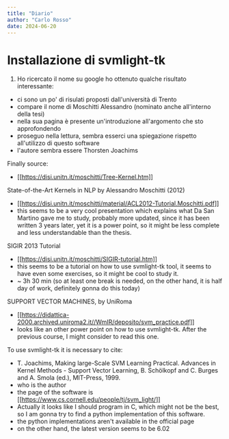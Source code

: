 ```yaml
---
title: "Diario"
author: "Carlo Rosso"
date: 2024-06-20
---
```


# Installazione di svmlight-tk

1. Ho ricercato il nome su google ho ottenuto qualche risultato interessante:
- ci sono un po' di risulati proposti dall'università di Trento
- compare il nome di Moschitti Alessandro (nominato anche all'interno della
  tesi)
- nella sua pagina è presente un'introduzione all'argomento che sto
  approfondendo
- proseguo nella lettura, sembra esserci una spiegazione rispetto all'utilizzo
  di questo software
- l'autore sembra essere Thorsten Joachims

Finally source: 
- [[https://disi.unitn.it/moschitti/Tree-Kernel.htm]]

State-of-the-Art Kernels in NLP by Alessandro Moschitti (2012)
- [[https://disi.unitn.it/moschitti/material/ACL2012-Tutorial.Moschitti.pdf]]
- this seems to be a very cool presentation which explains what Da San Martino
  gave me to study, probably more updated, since it has been written 3 years
  later, yet it is a power point, so it might be less complete and less
  understandable than the thesis.

SIGIR 2013 Tutorial
- [[https://disi.unitn.it/moschitti/SIGIR-tutorial.htm]]
- this seems to be a tutorial on how to use svmlight-tk tool, it seems to have
  even some exercises, so it might be cool to study it.
- ~ 3h 30 min (so at least one break is needed, on the other hand, it is half
  day of work, definitely gonna do this today)

SUPPORT VECTOR MACHINES, by UniRoma
- [[https://didattica-2000.archived.uniroma2.it//WmIR/deposito/svm_practice.pdf]]
- looks like an other power point on how to use svmlight-tk. After the previous
  course, I might consider to read this one.

To use svmlight-tk it is necessary to cite:
- T. Joachims, Making large-Scale SVM Learning Practical. Advances in Kernel Methods - Support Vector Learning, B. Schölkopf and C. Burges and A. Smola (ed.), MIT-Press, 1999.
- who is the author
- the page of the software is
  [[https://www.cs.cornell.edu/people/tj/svm_light/]]
- Actually it looks like I should program in C, which might not be the best, so I am gonna try to find a python implementation of this software.
- the python implementations aren't available in the official page
- on the other hand, the latest version seems to be 6.02

